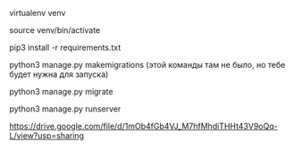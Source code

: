 virtualenv venv

source venv/bin/activate

pip3 install -r requirements.txt

python3 manage.py makemigrations (этой команды там не было, но тебе будет нужна для запуска)

python3 manage.py migrate

python3 manage.py runserver



https://drive.google.com/file/d/1mOb4fGb4VJ_M7hfMhdiTHHt43V9oQq-L/view?usp=sharing

